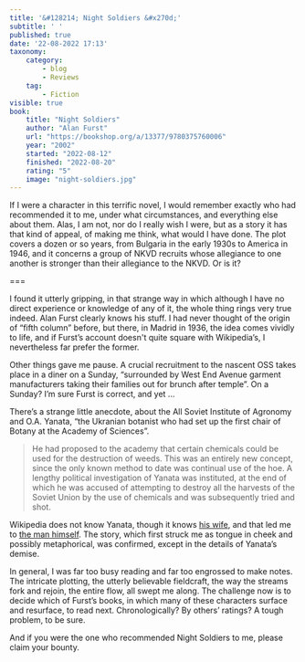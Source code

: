 ```yaml
---
title: '&#128214; Night Soldiers &#x270d;'
subtitle: ' '
published: true
date: '22-08-2022 17:13'
taxonomy:
    category:
        - blog
        - Reviews
    tag:
        - Fiction
visible: true
book:
	title: "Night Soldiers"
	author: "Alan Furst"
	url: "https://bookshop.org/a/13377/9780375760006"
	year: "2002"
	started: "2022-08-12"
	finished: "2022-08-20"
	rating: "5"
	image: "night-soldiers.jpg"
---
```


If I were a character in this terrific novel, I would remember exactly who had recommended it to me, under what circumstances, and everything else about them. Alas, I am not, nor do I really wish I were, but as a story it has that kind of appeal, of making me think, what would I have done. The plot covers a dozen or so years, from Bulgaria in the early 1930s to America in 1946, and it concerns a group of NKVD recruits whose allegiance to one another is stronger than their allegiance to the NKVD. Or is it?

===

I found it utterly gripping, in that strange way in which although I have no direct experience or knowledge of any of it, the whole thing rings very true indeed. Alan Furst clearly knows his stuff. I had never thought of the origin of “fifth column” before, but there, in Madrid in 1936, the idea comes vividly to life, and if Furst’s account doesn't quite square with Wikipedia’s, I nevertheless far prefer the former. 

Other things gave me pause. A crucial recruitment to the nascent OSS takes place in a diner on a Sunday, “surrounded by West End Avenue garment manufacturers taking their families out for brunch after temple”. On a Sunday? I’m sure Furst is correct, and yet ...

There’s a strange little anecdote, about the All Soviet Institute of Agronomy and O.A. Yanata, “the Ukranian botanist who had set up the first chair of Botany at the Academy of Sciences”.

> He had proposed to the academy that certain chemicals could be used for the destruction of weeds. This was an entirely new concept, since the only known method to date was continual use of the hoe. A lengthy political investigation of Yanata was instituted, at the end of which he was accused of attempting to destroy all the harvests of the Soviet Union by the use of chemicals and was subsequently tried and shot.

Wikipedia does not know Yanata, though it knows [his wife](https://en.wikipedia.org/wiki/Natalya_Tikhonovna_Osadcha-Yanata), and that led me to [the man himself](https://web.archive.org/web/20201108041830/http://www.ukrweekly.com/old/archive/1999/439918.shtml). The story, which first struck me as tongue in cheek and possibly metaphorical, was confirmed, except in the details of Yanata’s demise.

In general, I was far too busy reading and far too engrossed to make notes. The intricate plotting, the utterly believable fieldcraft, the way the streams fork and rejoin, the entire flow, all swept me along. The challenge now is to decide which of Furst’s books, in which many of these characters surface and resurface, to read next. Chronologically? By others’ ratings? A tough problem, to be sure.

And if you were the one who recommended Night Soldiers to me, please claim your bounty.
